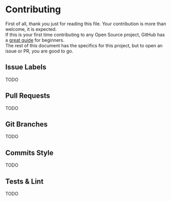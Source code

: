 # Contributing

First of all, thank _you_ just for reading this file. Your contribution is more than welcome, it is expected. \
If this is your first time contributing to any Open Source project, GitHub has a [great guide](https://opensource.guide/how-to-contribute/#how-to-submit-a-contribution) for beginners. \
The rest of this document has the specifics for this project, but to open an issue or PR, you are good to go.

## Issue Labels

TODO

## Pull Requests

TODO

## Git Branches

TODO

## Commits Style

TODO

## Tests & Lint

TODO
